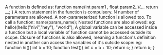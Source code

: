 A function is defined as: function name(int param1 , float param2..){... return __; }
A return statement in the function is compulsory. 
N number of parameters are allowed. A non-parameterized function is allowed too.
To call a function: name(param_name);
Nested functions are also allowed: eg: hello((hello("nivi","hey"), "world");
A global variable can be accessed inside a function but a local variable of function cannot be accessed outside its scope.
Closure of functions is also allowed, meaning a function's definition nested in another can access the variables of it's outside scope: eg:
  function hi(){ 
    int b = 10;
    function test(){
      int c = b + 10;
      return c;
      }
    return b;
  }


  
